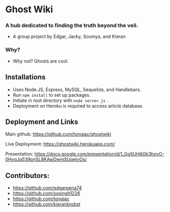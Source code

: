 # Ghost Wiki

### A hub dedicated to finding the truth beyond the veil.

- A group project by Edgar, Jacky, Soumya, and Kieran

### Why?

- Why not? Ghosts are cool.

## Installations

- Uses Node.JS, Express, MySQL, Sequelize, and Handlebars.
- Run `npm install` to set up packages.
- Initiate in root directory with `node server.js` .
- Deployment on Heroku is required to access article database.

## Deployment and Links

Main github: https://github.com/tongjac/ghostwiki

Live Deployment: https://ghostwiki.herokuapp.com/

Presentation: https://docs.google.com/presentation/d/1_Gg5UHAGk3hzvO-0HvqJq539pnSL8KAwDwmSUqelvOs/

## Contributors:

- https://github.com/edgarpena74
- https://github.com/sosingh1226
- https://github.com/tongjac
- https://github.com/kieranbrobst
